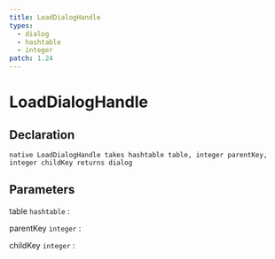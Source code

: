 ```yaml
---
title: LoadDialogHandle
types:
  - dialog
  - hashtable
  - integer
patch: 1.24
---
```


# LoadDialogHandle

## Declaration

```jass
native LoadDialogHandle takes hashtable table, integer parentKey, integer childKey returns dialog
```

## Parameters
table `hashtable`
: 

parentKey `integer`
: 

childKey `integer`
: 
